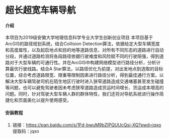 #  超长超宽车辆导航

#### 介绍
本项目为2019级安徽大学地理信息科学专业大学生创新创业项目
本项目基于ArcGIS的路径规划系统，结合Collision Detection算法，依据给定大型车辆宽度和高度属性，以及起启地点和目的地等道路信息，对所有不同形态的道路进行自动分段，并通过道路检测将各段路径依据行驶难度和风险赋不同的行驶阻强，得到道路对于大型车辆的可通行性。并在ArcGIS中构建网络模型进行路径分析，分析计算最优行驶线路。结合A Star算法，以路径优化为前提，对出发地点到选取的目标位置，综合考虑道路限宽、限重等限制因素进行路径分析，得到最佳通行方案。以解决大型车辆驾驶司机在陌生地区行驶时进入狭窄道路造成交通堵塞甚至发生碰撞等问题，也可以避免驾驶者因未考虑狭窄道路造成货运时间增长、货运成本增高的问题。同时，针对驾驶大型车辆人群的群体特性，我们还将对导航系统进行操作简捷化和页面美化以提升使用感受。




#### 安装教程

1.  链接：https://pan.baidu.com/s/1Fd-bwuM9bZIPQUUcQsi-XQ?pwd=jqxo  提取码：jqxo 


